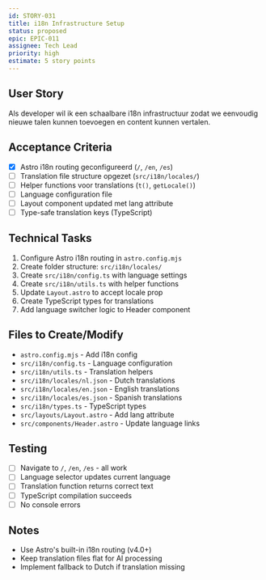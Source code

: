 ```yaml
---
id: STORY-031
title: i18n Infrastructure Setup
status: proposed
epic: EPIC-011
assignee: Tech Lead
priority: high
estimate: 5 story points
---
```


## User Story
Als developer wil ik een schaalbare i18n infrastructuur zodat we eenvoudig nieuwe talen kunnen toevoegen en content kunnen vertalen.

## Acceptance Criteria
- [x] Astro i18n routing geconfigureerd (`/`, `/en`, `/es`)
- [ ] Translation file structure opgezet (`src/i18n/locales/`)
- [ ] Helper functions voor translations (`t()`, `getLocale()`)
- [ ] Language configuration file
- [ ] Layout component updated met lang attribute
- [ ] Type-safe translation keys (TypeScript)

## Technical Tasks
1. Configure Astro i18n routing in `astro.config.mjs`
2. Create folder structure: `src/i18n/locales/`
3. Create `src/i18n/config.ts` with language settings
4. Create `src/i18n/utils.ts` with helper functions
5. Update `Layout.astro` to accept locale prop
6. Create TypeScript types for translations
7. Add language switcher logic to Header component

## Files to Create/Modify
- `astro.config.mjs` - Add i18n config
- `src/i18n/config.ts` - Language configuration
- `src/i18n/utils.ts` - Translation helpers
- `src/i18n/locales/nl.json` - Dutch translations
- `src/i18n/locales/en.json` - English translations
- `src/i18n/locales/es.json` - Spanish translations
- `src/i18n/types.ts` - TypeScript types
- `src/layouts/Layout.astro` - Add lang attribute
- `src/components/Header.astro` - Update language links

## Testing
- [ ] Navigate to `/`, `/en`, `/es` - all work
- [ ] Language selector updates current language
- [ ] Translation function returns correct text
- [ ] TypeScript compilation succeeds
- [ ] No console errors

## Notes
- Use Astro's built-in i18n routing (v4.0+)
- Keep translation files flat for AI processing
- Implement fallback to Dutch if translation missing
